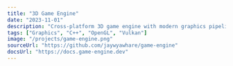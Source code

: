 ```yaml
---
title: "3D Game Engine"
date: "2023-11-01"
description: "Cross-platform 3D game engine with modern graphics pipeline"
tags: ["Graphics", "C++", "OpenGL", "Vulkan"]
image: "/projects/game-engine.png"
sourceUrl: "https://github.com/jaywyawhare/game-engine"
docsUrl: "https://docs.game-engine.dev"
---
```

